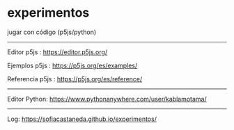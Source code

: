# experimentos
jugar con código (p5js/python)

------

Editor p5js : https://editor.p5js.org/

Ejemplos p5js : https://p5js.org/es/examples/

Referencia p5js : https://p5js.org/es/reference/

------

Editor Python: https://www.pythonanywhere.com/user/kablamotama/

------

Log: https://sofiacastaneda.github.io/experimentos/

